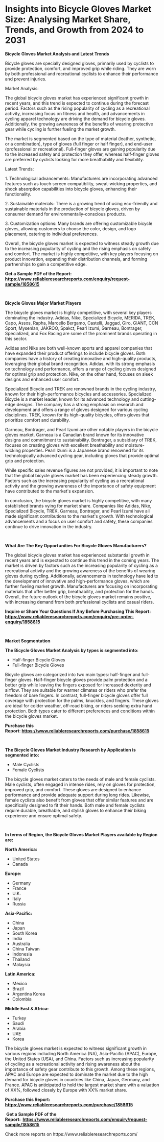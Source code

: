 <p><h1>Insights into Bicycle Gloves Market Size: Analysing Market Share, Trends, and Growth from 2024 to 2031</h1></p><p><strong>Bicycle Gloves Market Analysis and Latest Trends</strong></p>
<p><p>Bicycle gloves are specially designed gloves, primarily used by cyclists to provide protection, comfort, and improved grip while riding. They are worn by both professional and recreational cyclists to enhance their performance and prevent injuries.</p><p>Market Analysis:</p><p>The global bicycle gloves market has experienced significant growth in recent years, and this trend is expected to continue during the forecast period. Factors such as the rising popularity of cycling as a recreational activity, increasing focus on fitness and health, and advancements in cycling apparel technology are driving the demand for bicycle gloves. Additionally, the growing awareness of the benefits of wearing protective gear while cycling is further fueling the market growth.</p><p>The market is segmented based on the type of material (leather, synthetic, or a combination), type of gloves (full finger or half finger), and end-user (professional or recreational). Full-finger gloves are gaining popularity due to the increased safety and protection they offer, whereas half-finger gloves are preferred by cyclists looking for more breathability and flexibility.</p><p>Latest Trends:</p><p>1. Technological advancements: Manufacturers are incorporating advanced features such as touch screen compatibility, sweat-wicking properties, and shock absorption capabilities into bicycle gloves, enhancing their functionality.</p><p>2. Sustainable materials: There is a growing trend of using eco-friendly and sustainable materials in the production of bicycle gloves, driven by consumer demand for environmentally-conscious products.</p><p>3. Customization options: Many brands are offering customizable bicycle gloves, allowing customers to choose the color, design, and logo placement, catering to individual preferences.</p><p>Overall, the bicycle gloves market is expected to witness steady growth due to the increasing popularity of cycling and the rising emphasis on safety and comfort. The market is highly competitive, with key players focusing on product innovation, expanding their distribution channels, and forming partnerships to gain a competitive edge.</p></p>
<p><strong>Get a Sample PDF of the Report:&nbsp; <a href="https://www.reliableresearchreports.com/enquiry/request-sample/1858615">https://www.reliableresearchreports.com/enquiry/request-sample/1858615</a></strong></p>
<p>&nbsp;</p>
<p><strong>Bicycle Gloves Major Market Players</strong></p>
<p><p>The bicycle gloves market is highly competitive, with several key players dominating the industry. Adidas, Nike, Specialized Bicycle, MERIDA, TREK, Capo, Assos, Rapha, Marcello Bergamo, Castelli, Jaggad, Giro, GIANT, CCN Sport, Mysenlan, JAKROO, Spakct, Pearl Izumi, Garneau, Bontrager, Specialized, and Fox Racing are some of the prominent brands operating in this sector.</p><p>Adidas and Nike are both well-known sports and apparel companies that have expanded their product offerings to include bicycle gloves. Both companies have a history of creating innovative and high-quality products, leveraging their global brand recognition. Adidas, with its strong emphasis on technology and performance, offers a range of cycling gloves designed for optimal grip and protection. Nike, on the other hand, focuses on sleek designs and enhanced user comfort.</p><p>Specialized Bicycle and TREK are renowned brands in the cycling industry, known for their high-performance bicycles and accessories. Specialized Bicycle is a market leader, known for its advanced technology and cutting-edge designs. The company has a strong emphasis on research and development and offers a range of gloves designed for various cycling disciplines. TREK, known for its high-quality bicycles, offers gloves that prioritize comfort and durability.</p><p>Garneau, Bontrager, and Pearl Izumi are other notable players in the bicycle gloves market. Garneau is a Canadian brand known for its innovative designs and commitment to sustainability. Bontrager, a subsidiary of TREK, focuses on creating gloves with excellent breathability and moisture-wicking properties. Pearl Izumi is a Japanese brand renowned for its technologically advanced cycling gear, including gloves that provide optimal grip and protection.</p><p>While specific sales revenue figures are not provided, it is important to note that the global bicycle gloves market has been experiencing steady growth. Factors such as the increasing popularity of cycling as a recreational activity and the growing awareness of the importance of safety equipment have contributed to the market's expansion.</p><p>In conclusion, the bicycle gloves market is highly competitive, with many established brands vying for market share. Companies like Adidas, Nike, Specialized Bicycle, TREK, Garneau, Bontrager, and Pearl Izumi have all made significant contributions to the market's growth. With technological advancements and a focus on user comfort and safety, these companies continue to drive innovation in the industry.</p></p>
<p>&nbsp;</p>
<p><strong>What Are The Key Opportunities For Bicycle Gloves Manufacturers?</strong></p>
<p><p>The global bicycle gloves market has experienced substantial growth in recent years and is expected to continue this trend in the coming years. The market is driven by factors such as the increasing popularity of cycling as a recreational activity and the growing awareness of the benefits of wearing gloves during cycling. Additionally, advancements in technology have led to the development of innovative and high-performance gloves, which are further fueling market growth. Manufacturers are focusing on incorporating materials that offer better grip, breathability, and protection for the hands. Overall, the future outlook of the bicycle gloves market remains positive, with increasing demand from both professional cyclists and casual riders.</p></p>
<p><strong>Inquire or Share Your Questions If Any Before Purchasing This Report: <a href="https://www.reliableresearchreports.com/enquiry/pre-order-enquiry/1858615">https://www.reliableresearchreports.com/enquiry/pre-order-enquiry/1858615</a></strong></p>
<p>&nbsp;</p>
<p><strong>Market Segmentation</strong></p>
<p><strong>The Bicycle Gloves Market Analysis by types is segmented into:</strong></p>
<p><ul><li>Half-finger Bicycle Gloves</li><li>Full-finger Bicycle Gloves</li></ul></p>
<p><p>Bicycle gloves are categorized into two main types: half-finger and full-finger gloves. Half-finger bicycle gloves provide palm protection and a better grip while leaving the fingers exposed for increased dexterity and airflow. They are suitable for warmer climates or riders who prefer the freedom of bare fingers. In contrast, full-finger bicycle gloves offer full coverage with protection for the palms, knuckles, and fingers. These gloves are ideal for colder weather, off-road biking, or riders seeking extra hand protection. Both types cater to different preferences and conditions within the bicycle gloves market.</p></p>
<p><strong>Purchase this Report:&nbsp;<a href="https://www.reliableresearchreports.com/purchase/1858615">https://www.reliableresearchreports.com/purchase/1858615</a></strong></p>
<p>&nbsp;</p>
<p><strong>The Bicycle Gloves Market Industry Research by Application is segmented into:</strong></p>
<p><ul><li>Male Cyclists</li><li>Female Cyclists</li></ul></p>
<p><p>The bicycle gloves market caters to the needs of male and female cyclists. Male cyclists, often engaged in intense rides, rely on gloves for protection, improved grip, and comfort. These gloves are designed to enhance performance and provide adequate support during long rides. Likewise, female cyclists also benefit from gloves that offer similar features and are specifically designed to fit their hands. Both male and female cyclists require durable, breathable, and stylish gloves to enhance their biking experience and ensure optimal safety.</p></p>
<p>&nbsp;</p>
<p><strong>In terms of Region, the Bicycle Gloves Market Players available by Region are:</strong></p>
<p>
    <p> <strong> North America: </strong>
        <ul>
            <li>United States</li>
            <li>Canada</li>
        </ul>
        </p> 
    <p> <strong> Europe: </strong>
        <ul>
            <li>Germany</li>
            <li>France</li>
            <li>U.K.</li>
            <li>Italy</li>
            <li>Russia</li>
        </ul>
        </p> 
    <p> <strong> Asia-Pacific: </strong>
        <ul>
            <li>China</li>
            <li>Japan</li>
            <li>South Korea</li>
            <li>India</li>
            <li>Australia</li>
            <li>China Taiwan</li>
            <li>Indonesia</li>
            <li>Thailand</li>
            <li>Malaysia</li>
        </ul>
        </p> 
    <p> <strong> Latin America: </strong>
        <ul>
            <li>Mexico</li>
            <li>Brazil</li>
            <li>Argentina Korea</li>
            <li>Colombia</li>
        </ul>
        </p> 
    <p> <strong> Middle East & Africa: </strong>
        <ul>
            <li>Turkey</li>
            <li>Saudi</li>
            <li>Arabia</li>
            <li>UAE</li>
            <li>Korea</li>
        </ul>
    </p>
    </p>
<p><p>The bicycle gloves market is expected to witness significant growth in various regions including North America (NA), Asia-Pacific (APAC), Europe, the United States (USA), and China. Factors such as increasing popularity of cycling as a recreational activity and rising awareness about the importance of safety gear contribute to this growth. Among these regions, APAC and Europe are expected to dominate the market due to the high demand for bicycle gloves in countries like China, Japan, Germany, and France. APAC is anticipated to hold the largest market share with a valuation of XX%, followed closely by Europe with XX% market share.</p></p>
<p><strong>Purchase this Report: <a href="https://www.reliableresearchreports.com/purchase/1858615">https://www.reliableresearchreports.com/purchase/1858615</a></strong></p>
<p>&nbsp;<strong>Get a Sample PDF of the Report:&nbsp;&nbsp;<a href="https://www.reliableresearchreports.com/enquiry/request-sample/1858615">https://www.reliableresearchreports.com/enquiry/request-sample/1858615</a></strong></p>
<p><strong></strong></p>
<p>Check more reports on https://www.reliableresearchreports.com/</p>
